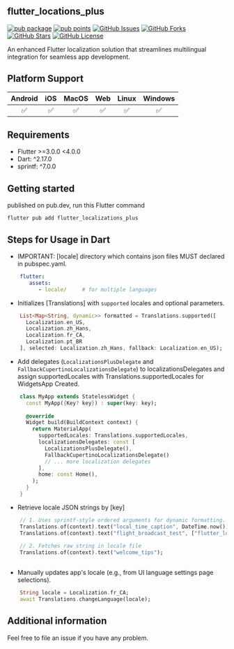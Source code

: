 
## flutter_locations_plus
[![pub package](https://img.shields.io/pub/v/flutter_localizations_plus.svg)](https://pub.dev/packages/flutter_localizations_plus)
[![pub points](https://img.shields.io/pub/points/flutter_localizations_plus?color=2E8B57&label=pub%20points)](https://pub.dev/packages/flutter_localizations_plus/score)
[![GitHub Issues](https://img.shields.io/github/issues/leo1394/flutter_localizations_plus.svg?branch=master)](https://github.com/leo1394/flutter_localizations_plus/issues)
[![GitHub Forks](https://img.shields.io/github/forks/leo1394/flutter_localizations_plus.svg?branch=master)](https://github.com/leo1394/flutter_localizations_plus/network)
[![GitHub Stars](https://img.shields.io/github/stars/leo1394/flutter_localizations_plus.svg?branch=master)](https://github.com/leo1394/flutter_localizations_plus/stargazers)
[![GitHub License](https://img.shields.io/badge/license-MIT%20-blue.svg)](https://raw.githubusercontent.com/leo1394/flutter_localizations_plus/master/LICENSE)

An enhanced Flutter localization solution that streamlines multilingual integration for seamless app development.

## Platform Support

| Android | iOS | MacOS | Web | Linux | Windows |
| :-----: | :-: | :---: |:---:| :---: | :-----: |
|   ✅    | ✅  |  ✅   |  ✅   |  ✅   |   ✅    |

## Requirements

- Flutter >=3.0.0 <4.0.0
- Dart: ^2.17.0
- sprintf: ^7.0.0

## Getting started
published on pub.dev, run this Flutter command
```shell
flutter pub add flutter_localizations_plus
```

## Steps for Usage in Dart
- IMPORTANT: [locale] directory which contains json files MUST declared in pubspec.yaml. 
```yaml
    flutter:
       assets:
          - locale/     # for multiple languages
```

- Initializes [Translations] with `supported` locales and optional parameters.
```dart
    List<Map<String, dynamic>> formatted = Translations.supported([
      Localization.en_US, 
      Localization.zh_Hans, 
      Localization.fr_CA, 
      Localization.pt_BR
    ], selected: Localization.zh_Hans, fallback: Localization.en_US);
```

- Add delegates (`LocalizationsPlusDelegate` and `FallbackCupertinoLocalizationsDelegate`) to localizationsDelegates and assign supportedLocales with Translations.supportedLocales for WidgetsApp Created. 
```dart
    class MyApp extends StatelessWidget {
      const MyApp({Key? key}) : super(key: key);
    
      @override
      Widget build(BuildContext context) {
        return MaterialApp(
          supportedLocales: Translations.supportedLocales,
          localizationsDelegates: const [
            LocalizationsPlusDelegate(),
            FallbackCupertinoLocalizationsDelegate()
            // ... more localization delegates
          ],
          home: const Home(),
        );
      }
    }
```

- Retrieve locale JSON strings by [key]
```dart
    // 1. Uses sprintf-style ordered arguments for dynamic formatting.
    Translations.of(context).text("local_time_caption", DateTime.now());
    Translations.of(context).text("flight_broadcast_test", ["flutter_localizations_plus", "pub.dev"]);
    
    // 2. Fetches raw string in locale file
    Translations.of(context).text("welcome_tips");
    
```

- Manually updates app's locale (e.g., from UI language settings page selections).
```dart
    String locale = Localization.fr_CA;
    await Translations.changeLanguage(locale);
```

## Additional information
Feel free to file an issue if you have any problem.
